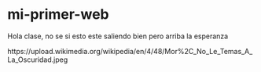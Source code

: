 # mi-primer-web
<p>Hola clase, no se si esto este saliendo bien pero arriba la esperanza</p>
https://upload.wikimedia.org/wikipedia/en/4/48/Mor%2C_No_Le_Temas_A_La_Oscuridad.jpeg
